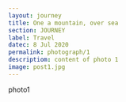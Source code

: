 ```yaml
---
layout: journey
title: One a mountain, over sea
section: JOURNEY
label: Travel
datec: 8 Jul 2020
permalink: photograph/1
descriptiom: content of photo 1
image: post1.jpg
---
```


photo1